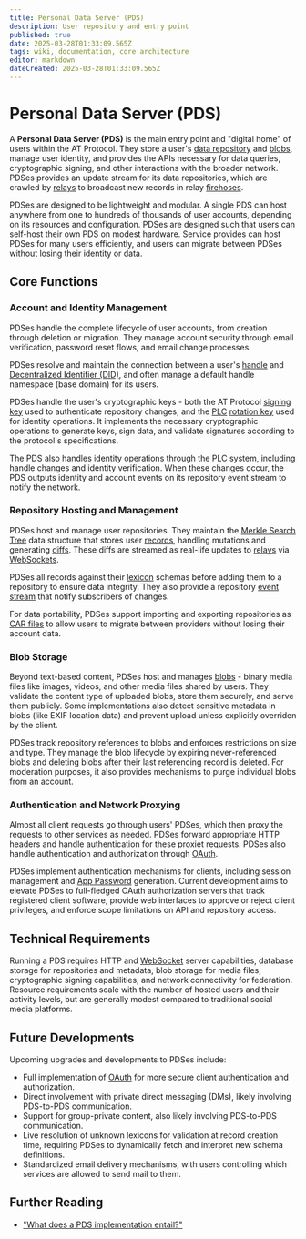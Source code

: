 ```yaml
---
title: Personal Data Server (PDS)
description: User repository and entry point
published: true
date: 2025-03-28T01:33:09.565Z
tags: wiki, documentation, core architecture
editor: markdown
dateCreated: 2025-03-28T01:33:09.565Z
---
```


# Personal Data Server (PDS)
A **Personal Data Server (PDS)** is the main entry point and "digital home" of users within the AT Protocol. They store a user's [data repository](/en/working-groups/community-documentation/data/data-repository) and [blobs](/en/working-groups/community-documentation/data/blob), manage user identity, and provides the APIs necessary for data queries, cryptographic signing, and other interactions with the broader network. PDSes provides an update stream for its data repositories, which are crawled by [relays](/en/working-groups/community-documentation/core-architecture/relay) to broadcast new records in relay [firehoses](/en/working-groups/community-documentation/data/firehose).

PDSes are designed to be lightweight and modular. A single PDS can host anywhere from one to hundreds of thousands of user accounts, depending on its resources and configuration. PDSes are designed such that users can self-host their own PDS on modest hardware. Service provides can host PDSes for many users efficiently, and users can migrate between PDSes without losing their identity or data. 

## Core Functions

### Account and Identity Management
PDSes handle the complete lifecycle of user accounts, from creation through deletion or migration. They manage account security through email verification, password reset flows, and email change processes. 

PDSes resolve and maintain the connection between a user's [handle](/en/working-groups/community-documentation/identifiers/DID) and [Decentralized Identifier (DID)](/en/working-groups/community-documentation/identifiers/DID), and often manage a default handle namespace (base domain) for its users. 

PDSes handle the user's cryptographic keys - both the AT Protocol [signing key](/en/working-groups/community-documentation/cryptography/signing-key) used to authenticate repository changes, and the [PLC](/en/working-groups/community-documentation/identifiers/DID:PLC) [rotation key](/en/working-groups/community-documentation/cryptography/rotation-key) used for identity operations. It implements the necessary cryptographic operations to generate keys, sign data, and validate signatures according to the protocol's specifications. 

The PDS also handles identity operations through the PLC system, including handle changes and identity verification. When these changes occur, the PDS outputs identity and account events on its repository event stream to notify the network. 

### Repository Hosting and Management
PDSes host and manage user repositories. They maintain the [Merkle Search Tree](/en/working-groups/community-documentation/data/merkle-search-tree) data structure that stores user [records](/en/working-groups/community-documentation/data/record), handling mutations and generating [diffs](/en/working-groups/community-documentation/networking/diff). These diffs are streamed as real-life updates to [relays](/en/working-groups/community-documentation/core-architecture/relay) via [WebSockets](/en/working-groups/community-documentation/networking/websocket).

PDSes all records against their [lexicon](/en/working-groups/community-documentation/data/lexicon) schemas before adding them to a repository to ensure data integrity. They also provide a repository [event stream](/en/working-groups/community-documentation/networking/pds-event-stream) that notify subscribers of changes.

For data portability, PDSes support importing and exporting repositories as [CAR files](/en/working-groups/community-documentation/data/car-file) to allow users to migrate between providers without losing their account data.

### Blob Storage
Beyond text-based content, PDSes host and manages [blobs](/en/working-groups/community-documentation/data/blob) - binary media files like images, videos, and other media files shared by users. They validate the content type of uploaded blobs, store them securely, and serve them publicly. Some implementations also detect sensitive metadata in blobs (like EXIF location data) and prevent upload unless explicitly overriden by the client.

PDSes track repository references to blobs and enforces restrictions on size and type. They manage the blob lifecycle by expiring never-referenced blobs and deleting blobs after their last referencing record is deleted. For moderation purposes, it also provides mechanisms to purge individual blobs from an account. 

### Authentication and Network Proxying
Almost all client requests go through users' PDSes, which then proxy the requests to other services as needed. PDSes forward appropriate HTTP headers and handle authentication for these proxiet requests. PDSes also handle authentication and authorization through [OAuth](/en/working-groups/community-documentation/networking/oauth).

PDSes implement authentication mechanisms for clients, including session management and [App Password](/en/working-groups/community-documentation/networking/app-password) generation. Current development aims to elevate PDSes to full-fledged OAuth authorization servers that track registered client software, provide web interfaces to approve or reject client privileges, and enforce scope limitations on API and repository access.

## Technical Requirements
Running a PDS requires HTTP and [WebSocket](/en/working-groups/community-documentation/networking/websocket) server capabilities, database storage for repositories and metadata, blob storage for media files, cryptographic signing capabilities, and network connectivity for federation. Resource requirements scale with the number of hosted users and their activity levels, but are generally modest compared to traditional social media platforms. 

## Future Developments
Upcoming upgrades and developments to PDSes include:
- Full implementation of [OAuth](/en/working-groups/community-documentation/networking/oauth) for more secure client authentication and authorization.
- Direct involvement with private direct messaging (DMs), likely involving PDS-to-PDS communication.
- Support for group-private content, also likely involving PDS-to-PDS communication.
- Live resolution of unknown lexicons for validation at record creation time, requiring PDSes to dynamically fetch and interpret new schema definitions.
- Standardized email delivery mechanisms, with users controlling which services are allowed to send mail to them.

## Further Reading
- ["What does a PDS implementation entail?"](https://github.com/bluesky-social/atproto/discussions/2350)